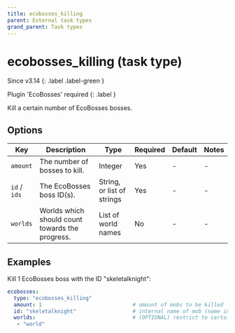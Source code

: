 ```yaml
---
title: ecobosses_killing
parent: External task types
grand_parent: Task types
---
```


# ecobosses_killing (task type)

Since v3.14
{: .label .label-green }

Plugin 'EcoBosses' required
{: .label }

Kill a certain number of EcoBosses bosses.

## Options

| Key          | Description                                     | Type                       | Required | Default | Notes |
|--------------|-------------------------------------------------|----------------------------|----------|---------|-------|
| `amount`     | The number of bosses to kill.                   | Integer                    | Yes      | \-      | \-    |
| `id` / `ids` | The EcoBosses boss ID(s).                       | String, or list of strings | Yes      | \-      | \-    |
| `worlds`     | Worlds which should count towards the progress. | List of world names        | No       | \-      | \-    |

## Examples

Kill 1 EcoBosses boss with the ID "skeletalknight":

``` yaml
ecobosses:
  type: "ecobosses_killing"
  amount: 1                             # amount of mobs to be killed
  id: "skeletalknight"                  # internal name of mob (name in config - NOT display name)
  worlds:                               # (OPTIONAL) restrict to certain worlds
   - "world"
```
